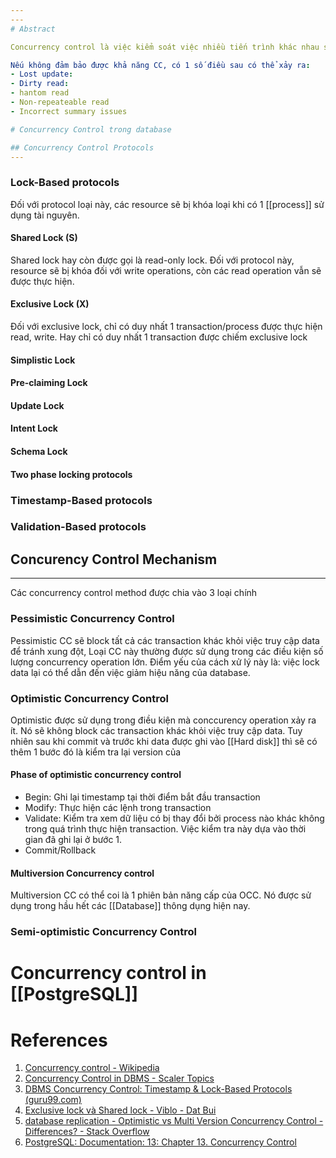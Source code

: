 ```yaml
---
---
# Abstract

Concurrency control là việc kiểm soát việc nhiều tiến trình khác nhau sử dụng chung tài nguyên (tranh chấp tài nguyên). Đây là 1 vấn đề quan trọng trong computer science, [[Operating System|os]] nói chung và [[Database]] nói riêng. Đối với các database, concurrency control là việc đảm bảo tính thống nhất dữ liệu cho các câu [[SQL|query]] khi rất nhiều các thao tác đọc ghi được thực hiện đồng thời với nhau, đảm bảo ko có conflict giữa các operations. Nó đặc biệt quan trọng trong các [[Relational Database]] khi mà các [[Database]] loại này yêu cầu rất cao về tính [[ACID]].

Nếu không đảm bảo được khả năng CC, có 1 số điều sau có thể xảy ra:
- Lost update:
- Dirty read: 
- hantom read
- Non-repeateable read
- Incorrect summary issues

# Concurrency Control trong database

## Concurrency Control Protocols
---
```


### Lock-Based protocols
Đối với protocol loại này, các resource sẽ bị khóa loại khi có 1 [[process]] sử dụng tài nguyên.

#### Shared Lock (S)
Shared lock hay còn được gọi là read-only lock. Đối với protocol này, resource sẽ bị khóa đối với write operations, còn các read operation vẫn sẽ được thực hiện.

#### Exclusive Lock (X)
Đối với exclusive lock, chỉ có duy nhất 1 transaction/process được thực hiện read, write. Hay chỉ có duy nhất 1 transaction được chiếm exclusive lock

#### Simplistic Lock 
#### Pre-claiming Lock
#### Update Lock
#### Intent Lock
#### Schema Lock

#### Two phase locking protocols

### Timestamp-Based protocols
### Validation-Based protocols

## Concurency Control Mechanism
---

Các concurrency control method được chia vào 3 loại chính

### Pessimistic Concurrency Control

Pessimistic CC sẽ block tất cả các transaction khác khỏi việc truy cập data để tránh xung đột, Loại CC này thường được sử dụng trong các điều kiện số lượng concurrency operation lớn. Điểm yếu của cách xử lý này là: việc lock data lại có thể dẫn đến việc giảm hiệu năng của database.

### Optimistic Concurrency Control

Optimistic được sử dụng trong điều kiện mà conccurency operation xảy ra ít. Nó sẽ không block các transaction khác khỏi việc truy cập data. Tuy nhiên sau khi commit và trước khi data được ghi vào [[Hard disk]] thì sẽ có thêm 1 bước đó là kiểm tra lại version của

#### Phase of optimistic concurrency control
- Begin: Ghi lại timestamp tại thời điểm bắt đầu transaction
- Modify: Thực hiện các lệnh trong transaction
- Validate: Kiểm tra xem dữ liệu có bị thay đổi bởi process nào khác không trong quá trình thực hiện transaction. Việc kiểm tra này dựa vào thời gian đã ghi lại ở bước 1.
- Commit/Rollback

#### Multiversion Concurrency control
Multiversion CC có thể coi là 1 phiên bản năng cấp của OCC. Nó được sử dụng trong hầu hết các [[Database]] thông dụng hiện nay.

### Semi-optimistic Concurrency Control

# Concurrency control in [[PostgreSQL]]


# References

1. [Concurrency control - Wikipedia](https://en.wikipedia.org/wiki/Concurrency_control)
2. [Concurrency Control in DBMS - Scaler Topics](https://www.scaler.com/topics/dbms/concurrency-control-in-dbms/)
3. [DBMS Concurrency Control: Timestamp & Lock-Based Protocols (guru99.com)](https://www.guru99.com/dbms-concurrency-control.html)
4. [Exclusive lock và Shared lock - Viblo - Dat Bui](https://viblo.asia/p/010-exclusive-lock-va-shared-lock-924lJjn0lPM)
5. [database replication - Optimistic vs Multi Version Concurrency Control - Differences? - Stack Overflow](https://stackoverflow.com/questions/5751271/optimistic-vs-multi-version-concurrency-control-differences)
6. [PostgreSQL: Documentation: 13: Chapter 13. Concurrency Control](https://www.postgresql.org/docs/13/mvcc.html)